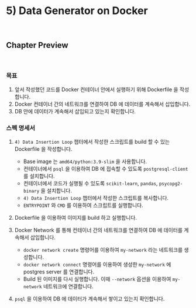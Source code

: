 # 5) Data Generator on Docker

<br>

## Chapter Preview

<br>

### 목표
1. 앞서 작성했던 코드를 Docker 컨테이너 안에서 실행하기 위해 Dockerfile 을 작성합니다.
2. Docker 컨테이너 간의 네트워크를 연결하여 DB 에 데이터를 계속해서 삽입합니다.
3. DB 안에 데이터가 계속해서 삽입되고 있는지 확인합니다.

### 스펙 명세서
1. `4) Data Insertion Loop` 챕터에서 작성한 스크립트를 build 할 수 있는 Dockerfile 을 작성합니다.
    - Base image 는 `amd64/python:3.9-slim` 을 사용합니다.
    - 컨테이너에서 `psql` 을 이용하여 DB 에 접속할 수 있도록 `postgresql-client` 를 설치합니다.
    - 컨테이너에서 코드가 실행될 수 있도록 `scikit-learn`, `pandas`, `psycopg2-binary` 을 설치합니다.
    - `4) Data Insertion Loop` 챕터에서 작성한 스크립트를 복사합니다.
    - `ENTRYPOINT` 와 `CMD` 를 이용하여 스크립트를 실행합니다.

2. Dockerfile 을 이용하여 이미지를 build 하고 실행합니다.

3. Docker Network 를 통해 컨테이너 간의 네트워크를 연결하여 DB 에 데이터를 계속해서 삽입합니다.
    - `docker network create` 명령어를 이용하여 `my-network` 라는 네트워크를 생성합니다.
    - `docker network connect` 명령어를 이용하여 생성한 `my-network` 에 postgres server 를 연결합니다.
    - Build 된 이미지를 다시 실행합니다. 이때 `--network` 옵션을 이용하여 `my-network` 네트워크에 연결합니다.

4. `psql` 을 이용하여 DB 에 데이터가 계속해서 쌓이고 있는지 확인합니다.